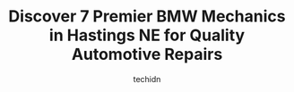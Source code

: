 ---
layout: ampstory
image: https://images.unsplash.com/photo-1630019210269-d0ebeee405f0?ixlib=rb-4.0.3&ixid=MnwxMjA3fDB8MHxwaG90by1wYWdlfHx8fGVufDB8fHx8&auto=format&fit=crop&w=640&h=853&q=80
author: techidn
featured: false
description: When it comes to finding reliable automotive experts in Hastings NE, USA, look no further than the 7 best BMW Mechanic in the area. With their exceptional skills and dedication to providing 
title: Discover 7 Premier BMW Mechanics in Hastings NE for Quality Automotive Repairs
cover:
   title: Discover 7 Premier BMW Mechanics in Hastings NE for Quality Automotive Repairs
   subtitle: Rickpate
   background: https://images.unsplash.com/photo-1630019210269-d0ebeee405f0?ixlib=rb-4.0.3&ixid=MnwxMjA3fDB8MHxwaG90by1wYWdlfHx8fGVufDB8fHx8&auto=format&fit=crop&w=640&h=853&q=80

pages: 
 - layout: thirds
   top: <h1>#1 Pats Auto Repair & Towing</h1>
   bottom: "<p>Absolutely the best Auto Repair in town. Got my vehicle in, told me what was immediately wrong, fixed it and gave me an awesome price for repairs. Staff were top notch an</p>"
   background: https://www.knot35.com/toplist/wp-content/uploads/2023/06/best-bmw-mechanic-1-in-hastings-ne-1685838423.jpeg
   backgroundblur: true
 - layout: thirds
   top: <h1>#2 Karnes Auto Repair</h1>
   bottom: "<p>623 E 2nd St, Hastings, NE 68901, United States</p>"
   background: https://www.knot35.com/toplist/wp-content/uploads/2023/06/best-bmw-mechanic-2-in-hastings-ne-1685838424.png
   cta:
      link: https://www.knot35.com/toplist/discover-7-premier-bmw-mechanics-in-hastings-ne-for-quality-automotive-repairs/
      text: Discover 7 Premier BMW Mechanics in Hastings NE for Quality Automotive Repairs
 - layout: thirds
   top: <h1>#3 Ace Automotive Inc</h1>
   bottom: "<p>223 S Hastings Ave, Hastings, NE 68901, United States</p>"
   background: https://www.knot35.com/toplist/wp-content/uploads/2023/06/best-bmw-mechanic-3-in-hastings-ne-1685838424.jpeg
   cta:
      link: https://www.knot35.com/toplist/discover-7-premier-bmw-mechanics-in-hastings-ne-for-quality-automotive-repairs/
      text: Discover 7 Premier BMW Mechanics in Hastings NE for Quality Automotive Repairs
 - layout: thirds
   top: <h1>#4 A & A Auto Rental Inc-Kershners Auto Korner</h1>
   bottom: "<p>220 W South St, Hastings, NE 68901, United States</p>"
   background: https://images.unsplash.com/photo-1567360425618-1594206637d2?ixlib=rb-4.0.3&ixid=MnwxMjA3fDB8MHxwaG90by1wYWdlfHx8fGVufDB8fHx8&auto=format&fit=crop&w=640&h=853&q=80
   cta:
      link: https://www.knot35.com/toplist/discover-7-premier-bmw-mechanics-in-hastings-ne-for-quality-automotive-repairs/
      text: Discover 7 Premier BMW Mechanics in Hastings NE for Quality Automotive Repairs
 - layout: thirds
   top: <h1>#5 Connot Auto Care</h1>
   bottom: "<p>212 N Lexington Ave, Hastings, NE 68901, United States</p>"
   background: https://images.unsplash.com/photo-1518640467707-6811f4a6ab73?ixlib=rb-4.0.3&ixid=MnwxMjA3fDB8MHxwaG90by1wYWdlfHx8fGVufDB8fHx8&auto=format&fit=crop&w=640&h=853&q=80
   cta:
      link: https://www.knot35.com/toplist/discover-7-premier-bmw-mechanics-in-hastings-ne-for-quality-automotive-repairs/
      text: Discover 7 Premier BMW Mechanics in Hastings NE for Quality Automotive Repairs
 - layout: thirds
   top: <h1>#6 Levanders Body Shop</h1>
   bottom: "<p>208 E J St, Hastings, NE 68901, United States</p>"
   background: https://images.unsplash.com/photo-1515405295579-ba7b45403062?ixlib=rb-4.0.3&ixid=MnwxMjA3fDB8MHxwaG90by1wYWdlfHx8fGVufDB8fHx8&auto=format&fit=crop&w=640&h=853&q=80
   cta:
      link: https://www.knot35.com/toplist/discover-7-premier-bmw-mechanics-in-hastings-ne-for-quality-automotive-repairs/
      text: Discover 7 Premier BMW Mechanics in Hastings NE for Quality Automotive Repairs
 - layout: thirds
   top: <h1>#7 Sealey Body Shop Inc.</h1>
   bottom: "<p>201 S Hastings Ave, Hastings, NE 68901, United States</p>"
   background: https://images.unsplash.com/photo-1608501821300-4f99e58bba77?ixlib=rb-4.0.3&ixid=MnwxMjA3fDB8MHxwaG90by1wYWdlfHx8fGVufDB8fHx8&auto=format&fit=crop&w=640&h=853&q=80
   cta:
      link: https://www.knot35.com/toplist/discover-7-premier-bmw-mechanics-in-hastings-ne-for-quality-automotive-repairs/
      text: Discover 7 Premier BMW Mechanics in Hastings NE for Quality Automotive Repairs
 - layout: thirds
   middle: Continue reading...
   background: https://images.unsplash.com/photo-1552083974-186346191183?ixlib=rb-4.0.3&ixid=MnwxMjA3fDB8MHxwaG90by1wYWdlfHx8fGVufDB8fHx8&auto=format&fit=crop&w=640&h=853&q=80
   cta:
      link: https://www.knot35.com/toplist/discover-7-premier-bmw-mechanics-in-hastings-ne-for-quality-automotive-repairs/
      text: Discover 7 Premier BMW Mechanics in Hastings NE for Quality Automotive Repairs
      
---